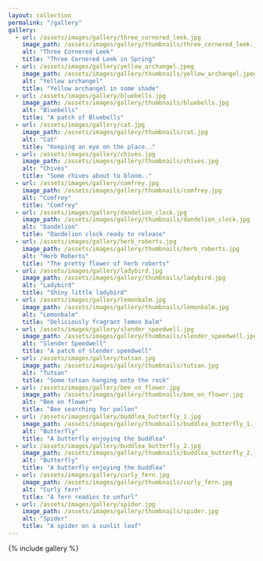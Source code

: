 ```yaml
---
layout: collection
permalink: "/gallery"
gallery:
  - url: /assets/images/gallery/three_cornered_leek.jpg
    image_path: /assets/images/gallery/thumbnails/three_cornered_leek.jpg
    alt: "Three Cornered Leek"
    title: "Three Cornered Leek in Spring"
  - url: /assets/images/gallery/yellow_archangel.jpeg
    image_path: /assets/images/gallery/thumbnails/yellow_archangel.jpeg
    alt: "Yellow archangel"
    title: "Yellow archangel in some shade"
  - url: /assets/images/gallery/bluebells.jpg
    image_path: /assets/images/gallery/thumbnails/bluebells.jpg
    alt: "Bluebells"
    title: "A patch of Bluebells"
  - url: /assets/images/gallery/cat.jpg
    image_path: /assets/images/gallery/thumbnails/cat.jpg
    alt: "Cat"
    title: "Keeping an eye on the place.."
  - url: /assets/images/gallery/chives.jpg
    image_path: /assets/images/gallery/thumbnails/chives.jpg
    alt: "Chives"
    title: "Some chives about to bloom.."
  - url: /assets/images/gallery/comfrey.jpg
    image_path: /assets/images/gallery/thumbnails/comfrey.jpg
    alt: "Comfrey"
    title: "Comfrey"
  - url: /assets/images/gallery/dandelion_clock.jpg
    image_path: /assets/images/gallery/thumbnails/dandelion_clock.jpg
    alt: "Dandelion"
    title: "Dandelion clock ready to release"
  - url: /assets/images/gallery/herb_roberts.jpg
    image_path: /assets/images/gallery/thumbnails/herb_roberts.jpg
    alt: "Herb Roberts"
    title: "The pretty flower of herb roberts"
  - url: /assets/images/gallery/ladybird.jpg
    image_path: /assets/images/gallery/thumbnails/ladybird.jpg
    alt: "Ladybird"
    title: "Shiny little ladybird"
  - url: /assets/images/gallery/lemonbalm.jpg
    image_path: /assets/images/gallery/thumbnails/lemonbalm.jpg
    alt: "Lemonbalm"
    title: "Deliciously fragrant lemon balm"
  - url: /assets/images/gallery/slender_speedwell.jpg
    image_path: /assets/images/gallery/thumbnails/slender_speedwell.jpg
    alt: "Slender Speedwell"
    title: "A patch of slender speedwell"
  - url: /assets/images/gallery/tutsan.jpg
    image_path: /assets/images/gallery/thumbnails/tutsan.jpg
    alt: "Tutsan"
    title: "Some tutsan hanging onto the rock"
  - url: /assets/images/gallery/bee_on_flower.jpg
    image_path: /assets/images/gallery/thumbnails/bee_on_flower.jpg
    alt: "Bee on flower"
    title: "Bee searching for pollen"
  - url: /assets/images/gallery/buddlea_butterfly_1.jpg
    image_path: /assets/images/gallery/thumbnails/buddlea_butterfly_1.jpg
    alt: "Butterfly"
    title: "A butterfly enjoying the buddlea"
  - url: /assets/images/gallery/buddlea_butterfly_2.jpg
    image_path: /assets/images/gallery/thumbnails/buddlea_butterfly_2.jpg
    alt: "Butterfly"
    title: "A butterfly enjoying the buddlea"
  - url: /assets/images/gallery/curly_fern.jpg
    image_path: /assets/images/gallery/thumbnails/curly_fern.jpg
    alt: "Curly fern"
    title: "A fern readies to unfurl"
  - url: /assets/images/gallery/spider.jpg
    image_path: /assets/images/gallery/thumbnails/spider.jpg
    alt: "Spider"
    title: "A spider on a sunlit leaf"
---
```


{% include gallery %}